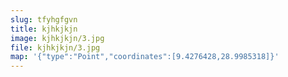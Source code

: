 ```yaml
---
slug: tfyhgfgvn
title: kjhkjkjn
image: kjhkjkjn/3.jpg
file: kjhkjkjn/3.jpg
map: '{"type":"Point","coordinates":[9.4276428,28.9985318]}'
---
```


